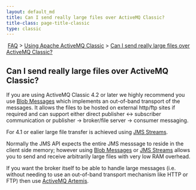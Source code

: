 ```yaml
---
layout: default_md
title: Can I send really large files over ActiveMQ Classic?
title-class: page-title-classic
type: classic
---
```


 [FAQ](faq) > [Using Apache ActiveMQ Classic](using-apache-activemq-classic) > [Can I send really large files over ActiveMQ Classic?](can-i-send-really-large-files-over-activemq-classic)


Can I send really large files over ActiveMQ Classic?
----------------------------------------------------
If you are using ActiveMQ Classic 4.2 or later we highly recommend you use [Blob Messages](blob-messages) which implements an out-of-band transport of the messages. It allows the files to be hosted on external http/ftp sites if required and can support either direct publisher <-> subscriber communication or publisher -> broker/file server -> consumer messaging.

For 4.1 or ealier large file transfer is achieved using [JMS Streams](jms-streams).

Normally the JMS API expects the entire JMS messsage to reside in the client side memory; however using [Blob Messages](blob-messages) or [JMS Streams](jms-streams) allows you to send and receive arbitrarily large files with very low RAM overhead.

If you want the broker itself to be able to handle large messages (i.e. without needing to use an out-of-band transport mechanism like HTTP or FTP) then use [ActiveMQ Artemis](../../artemis/documentation/latest/large-messages.html).

